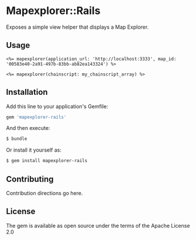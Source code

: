 # Mapexplorer::Rails
Exposes a simple view helper that displays a Map Explorer.

## Usage
```erb
<%= mapexplorer(application_url: 'http://localhost:3333', map_id: '00583e40-2a91-497b-83bb-ab82ea143324') %>

<%= mapexplorer(chainscript: my_chainscript_array) %>
```

## Installation
Add this line to your application's Gemfile:

```ruby
gem 'mapexplorer-rails'
```

And then execute:
```bash
$ bundle
```

Or install it yourself as:
```bash
$ gem install mapexplorer-rails
```

## Contributing
Contribution directions go here.

## License
The gem is available as open source under the terms of the Apache License 2.0
